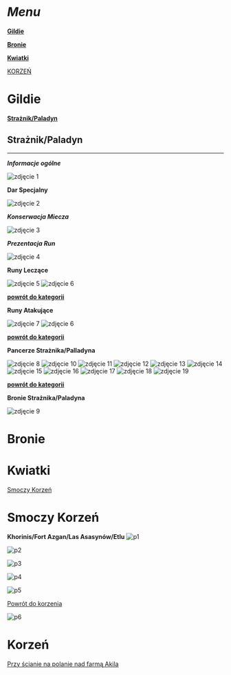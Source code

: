 [gildie_id]: #gildie 
[bronie_id]: #bronie
[paladyn_id]: #strażnikpaladyn
[kwiatki_id]: #kwiatki
[korzen_id]: #smoczy-korzeń
[test_id]: #korzeń












# ___Menu___
[__Gildie__][gildie_id]

[__Bronie__][bronie_id]

[__Kwiatki__][kwiatki_id]

[KORZEŃ][test_id]












# Gildie
[__Strażnik/Paladyn__][paladyn_id]
## Strażnik/Paladyn
---
___Informacje ogólne___

![zdjęcie 1](./Przechwytywanie.PNG "Informacje ogólne")

____Dar Specjalny____

![zdjęcie 2](./Przechwytywanie2.PNG "Informacje ogólne") 

___Konserwacja Miecza___

![zdjęcie 3](./Przechwytywanie3.PNG "Informacje ogólne") 

___Prezentacja Run___

![zdjęcie 4](./Przechwytywanie4.PNG "Informacje ogólne") 

__Runy Leczące__

![zdjęcie 5](Przechwytywanie5.PNG) 
![zdjęcie 6](Przechwytywanie6.PNG)

[__powrót do kategorii__][paladyn_id]

__Runy Atakujące__

![zdjęcie 7](./Przechwytywanie7.PNG "Informacje ogólne")
![zdjęcie 6](./Przechwytywanie6.PNG "Informacje ogólne")

[__powrót do kategorii__][paladyn_id]

__Pancerze Strażnika/Palladyna__

![zdjęcie 8](./Przechwytywanie8.PNG "Informacje ogólne")
![zdjęcie 10](./Przechwytywanie10.PNG "Informacje ogólne")
![zdjęcie 11](./Przechwytywanie11.PNG "Informacje ogólne")
![zdjęcie 12](./Przechwytywanie12.PNG "Informacje ogólne")
![zdjęcie 13](./Przechwytywanie13.PNG "Informacje ogólne")
![zdjęcie 14](./Przechwytywanie14.PNG "Informacje ogólne")
![zdjęcie 15](./Przechwytywanie15.PNG "Informacje ogólne")
![zdjęcie 16](./Przechwytywanie16.PNG "Informacje ogólne")
![zdjęcie 17](./Przechwytywanie17.PNG "Informacje ogólne")
![zdjęcie 18](./Przechwytywanie18.PNG "Informacje ogólne")
![zdjęcie 19](./Przechwytywanie19.PNG "Informacje ogólne")

[__powrót do kategorii__][paladyn_id]

__Bronie Strażnika/Paladyna__

![zdjęcie 9](./Przechwytywanie9.PNG "Informacje ogólne")



# Bronie

# Kwiatki

[Smoczy Korzeń][korzen_id]

# Smoczy Korzeń

____Khorinis/Fort Azgan/Las Asasynów/Etlu____
![p1](https://i.imgur.com/dj7kFHY.png "W lewej odnodze jaskini pod Słonecznym Kręgiem ")

![p2](https://i.imgur.com/U3UgYOL.png "w jaskini z Atramentorem na wykopaliskach Magów Wody")

![p3](https://i.imgur.com/MXB64QR.png "Przy ścianie na polanie nad farmą Akila")

![p4](https://i.imgur.com/TYjEx0y.png "Na polanie ze zniszczoną wieżą nad Niclasem")

![p5](https://i.imgur.com/IeCW59o.png "Przy murze miasta na wschód obok kretoszczura")

[Powrót do korzenia][korzen_id]

![p6](https://i.imgur.com/bOpntM9_d.webp?maxwidth=1520&fidelity=grand "W gnieździe polnych bestii")

# Korzeń


[Przy ścianie na polanie nad farmą Akila](https://i.imgur.com/MXB64QR.png)
